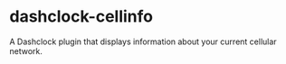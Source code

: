 dashclock-cellinfo
==================

A Dashclock plugin that displays information about your current cellular network.
